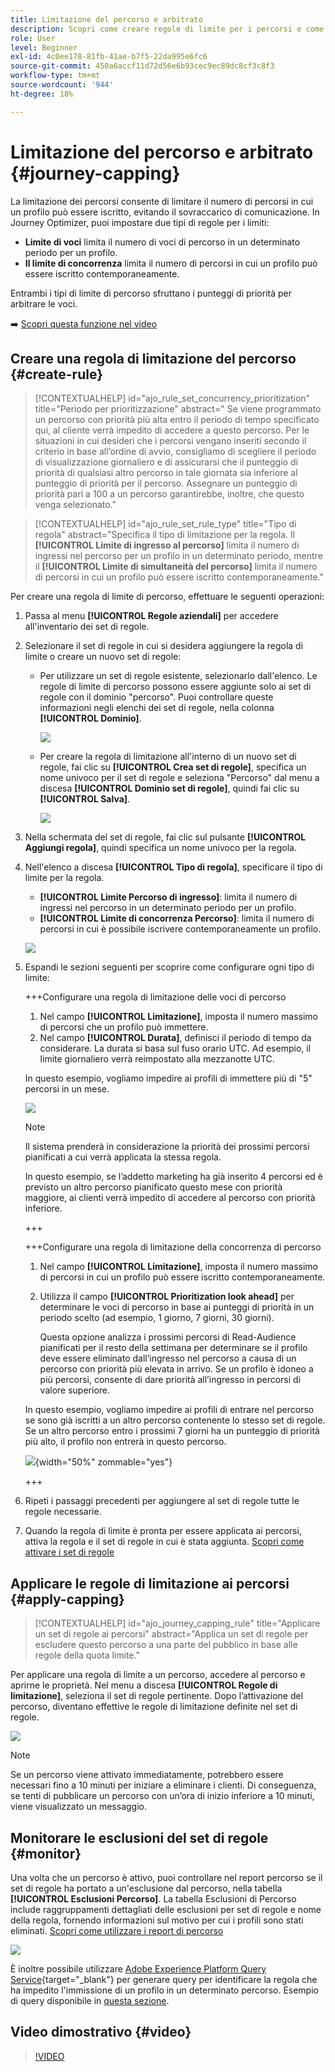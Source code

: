 ```yaml
---
title: Limitazione del percorso e arbitrato
description: Scopri come creare regole di limite per i percorsi e come arbitrare l’immissione del percorso
role: User
level: Beginner
exl-id: 4c0ee178-81fb-41ae-b7f5-22da995e6fc6
source-git-commit: 450a6accf11d72d56e6b93cec9ec89dc8cf3c8f3
workflow-type: tm+mt
source-wordcount: '944'
ht-degree: 18%

---
```


# Limitazione del percorso e arbitrato {#journey-capping}

La limitazione dei percorsi consente di limitare il numero di percorsi in cui un profilo può essere iscritto, evitando il sovraccarico di comunicazione. In Journey Optimizer, puoi impostare due tipi di regole per i limiti:

* **Limite di voci** limita il numero di voci di percorso in un determinato periodo per un profilo.
* **Il limite di concorrenza** limita il numero di percorsi in cui un profilo può essere iscritto contemporaneamente.

Entrambi i tipi di limite di percorso sfruttano i punteggi di priorità per arbitrare le voci.

➡️ [Scopri questa funzione nel video](#video)

## Creare una regola di limitazione del percorso {#create-rule}

>[!CONTEXTUALHELP]
>id="ajo_rule_set_concurrency_prioritization"
>title="Periodo per prioritizzazione"
>abstract=" Se viene programmato un percorso con priorità più alta entro il periodo di tempo specificato qui, al cliente verrà impedito di accedere a questo percorso. Per le situazioni in cui desideri che i percorsi vengano inseriti secondo il criterio in base all’ordine di avvio, consigliamo di scegliere il periodo di visualizzazione giornaliero e di assicurarsi che il punteggio di priorità di qualsiasi altro percorso in tale giornata sia inferiore al punteggio di priorità per il percorso. Assegnare un punteggio di priorità pari a 100 a un percorso garantirebbe, inoltre, che questo venga selezionato."

>[!CONTEXTUALHELP]
>id="ajo_rule_set_rule_type"
>title="Tipo di regola"
>abstract="Specifica il tipo di limitazione per la regola. Il **[!UICONTROL Limite di ingresso al percorso]** limita il numero di ingressi nel percorso per un profilo in un determinato periodo, mentre il **[!UICONTROL Limite di simultaneità del percorso]** limita il numero di percorsi in cui un profilo può essere iscritto contemporaneamente."

Per creare una regola di limite di percorso, effettuare le seguenti operazioni:

1. Passa al menu **[!UICONTROL Regole aziendali]** per accedere all&#39;inventario dei set di regole.

1. Selezionare il set di regole in cui si desidera aggiungere la regola di limite o creare un nuovo set di regole:

   * Per utilizzare un set di regole esistente, selezionarlo dall&#39;elenco. Le regole di limite di percorso possono essere aggiunte solo ai set di regole con il dominio &quot;percorso&quot;. Puoi controllare queste informazioni negli elenchi dei set di regole, nella colonna **[!UICONTROL Dominio]**.

     ![](assets/journey-capping-list.png)

   * Per creare la regola di limitazione all&#39;interno di un nuovo set di regole, fai clic su **[!UICONTROL Crea set di regole]**, specifica un nome univoco per il set di regole e seleziona &quot;Percorso&quot; dal menu a discesa **[!UICONTROL Dominio set di regole]**, quindi fai clic su **[!UICONTROL Salva]**.

     ![](assets/journey-capping-rule-set.png)

1. Nella schermata del set di regole, fai clic sul pulsante **[!UICONTROL Aggiungi regola]**, quindi specifica un nome univoco per la regola.

1. Nell&#39;elenco a discesa **[!UICONTROL Tipo di regola]**, specificare il tipo di limite per la regola.

   * **[!UICONTROL Limite Percorso di ingresso]**: limita il numero di ingressi nel percorso in un determinato periodo per un profilo.
   * **[!UICONTROL Limite di concorrenza Percorso]**: limita il numero di percorsi in cui è possibile iscrivere contemporaneamente un profilo.

   ![](assets/journey-capping-concurrency.png)

1. Espandi le sezioni seguenti per scoprire come configurare ogni tipo di limite:

   +++Configurare una regola di limitazione delle voci di percorso

   1. Nel campo **[!UICONTROL Limitazione]**, imposta il numero massimo di percorsi che un profilo può immettere.
   1. Nel campo **[!UICONTROL Durata]**, definisci il periodo di tempo da considerare. La durata si basa sul fuso orario UTC. Ad esempio, il limite giornaliero verrà reimpostato alla mezzanotte UTC.

   In questo esempio, vogliamo impedire ai profili di immettere più di &quot;5&quot; percorsi in un mese.

   ![](assets/journey-capping-entry-example.png)

   >[!NOTE]
   >
   >Il sistema prenderà in considerazione la priorità dei prossimi percorsi pianificati a cui verrà applicata la stessa regola.
   >
   >In questo esempio, se l’addetto marketing ha già inserito 4 percorsi ed è previsto un altro percorso pianificato questo mese con priorità maggiore, ai clienti verrà impedito di accedere al percorso con priorità inferiore.

   +++

   +++Configurare una regola di limitazione della concorrenza di percorso 

   1. Nel campo **[!UICONTROL Limitazione]**, imposta il numero massimo di percorsi in cui un profilo può essere iscritto contemporaneamente.

   1. Utilizza il campo **[!UICONTROL Prioritization look ahead]** per determinare le voci di percorso in base ai punteggi di priorità in un periodo scelto (ad esempio, 1 giorno, 7 giorni, 30 giorni).

      Questa opzione analizza i prossimi percorsi di Read-Audience pianificati per il resto della settimana per determinare se il profilo deve essere eliminato dall’ingresso nel percorso a causa di un percorso con priorità più elevata in arrivo. Se un profilo è idoneo a più percorsi, consente di dare priorità all’ingresso in percorsi di valore superiore.

   In questo esempio, vogliamo impedire ai profili di entrare nel percorso se sono già iscritti a un altro percorso contenente lo stesso set di regole. Se un altro percorso entro i prossimi 7 giorni ha un punteggio di priorità più alto, il profilo non entrerà in questo percorso.

   ![](assets/journey-capping-concurrency-example.png){width="50%" zommable="yes"}

   +++

1. Ripeti i passaggi precedenti per aggiungere al set di regole tutte le regole necessarie.

1. Quando la regola di limite è pronta per essere applicata ai percorsi, attiva la regola e il set di regole in cui è stata aggiunta. [Scopri come attivare i set di regole](../conflict-prioritization/rule-sets.md#create)

## Applicare le regole di limitazione ai percorsi {#apply-capping}

>[!CONTEXTUALHELP]
>id="ajo_journey_capping_rule"
>title="Applicare un set di regole ai percorsi"
>abstract="Applica un set di regole per escludere questo percorso a una parte del pubblico in base alle regole della quota limite."

Per applicare una regola di limite a un percorso, accedere al percorso e aprirne le proprietà. Nel menu a discesa **[!UICONTROL Regole di limitazione]**, seleziona il set di regole pertinente. Dopo l’attivazione del percorso, diventano effettive le regole di limitazione definite nel set di regole.

![](assets/journey-capping-apply.png)

>[!NOTE]
>
>Se un percorso viene attivato immediatamente, potrebbero essere necessari fino a 10 minuti per iniziare a eliminare i clienti. Di conseguenza, se tenti di pubblicare un percorso con un’ora di inizio inferiore a 10 minuti, viene visualizzato un messaggio.

## Monitorare le esclusioni del set di regole {#monitor}

Una volta che un percorso è attivo, puoi controllare nel report percorso se il set di regole ha portato a un&#39;esclusione dal percorso, nella tabella **[!UICONTROL Esclusioni Percorso]**. La tabella Esclusioni di Percorso include raggruppamenti dettagliati delle esclusioni per set di regole e nome della regola, fornendo informazioni sul motivo per cui i profili sono stati eliminati. [Scopri come utilizzare i report di percorso](../reports/journey-global-report-cja.md)

![](assets/journey-report.png)

È inoltre possibile utilizzare [Adobe Experience Platform Query Service](https://experienceleague.adobe.com/docs/experience-platform/query/api/getting-started.html?lang=it){target="_blank"} per generare query per identificare la regola che ha impedito l&#39;immissione di un profilo in un determinato percorso. Esempio di query disponibile in [questa sezione](../reports/query-examples.md#common-queries).

## Video dimostrativo {#video}

>[!VIDEO](https://video.tv.adobe.com/v/3435530?quality=12)
